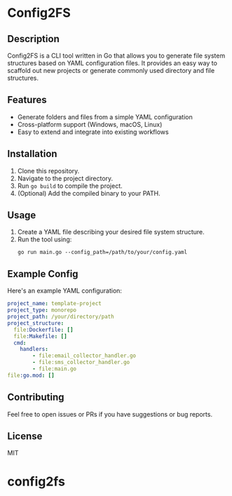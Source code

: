# Config2FS

## Description
Config2FS is a CLI tool written in Go that allows you to generate file system structures based on YAML configuration files. It provides an easy way to scaffold out new projects or generate commonly used directory and file structures.

## Features
- Generate folders and files from a simple YAML configuration
- Cross-platform support (Windows, macOS, Linux)
- Easy to extend and integrate into existing workflows

## Installation
1. Clone this repository.
2. Navigate to the project directory.
3. Run `go build` to compile the project.
4. (Optional) Add the compiled binary to your PATH.

## Usage
1. Create a YAML file describing your desired file system structure.
2. Run the tool using:
    ```
    go run main.go --config_path=/path/to/your/config.yaml
    ```

## Example Config
Here's an example YAML configuration:

```yaml
project_name: template-project
project_type: monorepo
project_path: /your/directory/path
project_structure:
  file:Dockerfile: []
  file:Makefile: []
  cmd:
    handlers:
        - file:email_collector_handler.go
        - file:sms_collector_handler.go
        - file:main.go
file:go.mod: []
```

## Contributing
Feel free to open issues or PRs if you have suggestions or bug reports.

## License
MIT
# config2fs
